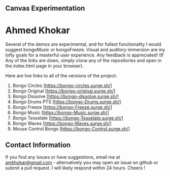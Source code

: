 ## Canvas Experimentation
# Ahmed Khokar

Several of the demos are experimental, and for fullest functionality I would suggest bongoMusic or bongoFreeze. Visual and auditory immersion are my lofty goals for a masterful user experience. Any feedback is appreciated! (If Any of the links are down, simply clone any of the repositories and open in the index.html page in your browser).

Here are live links to all of the versions of the project:

1. Bongo Circles [https://bongo-circles.surge.sh/]
2. Bongo Original [https://bongo-original.surge.sh/]
3. Bongo Dissolve [https://bongo-dissolve.surge.sh/]
4. Bongo Drums PTS [https://bongo-Drums.surge.sh/] 
5. Bongo Freeze [https://bongo-Freeze.surge.sh/]
6. Bongo Music [https://bongo-Music.surge.sh/]
7. Bongo Tesselate [https://bongo-Tesselate.surge.sh/]
8. Bongo Waves [https://bongo-Waves.surge.sh/]     
9. Mouse Control Bongo [https://bongo-Control.surge.sh/]


## Contact Information 

If you find any issues or have suggestions, email me at amkhokar@gmail.com - alternatively you may open an issue on github or submit a pull request. I will likely respond within 24 hours. Cheers !













